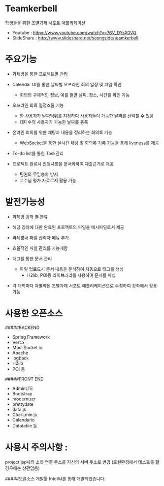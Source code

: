 
Teamkerbell
=====
학생들을 위한 조별과제 서포트 애플리케이션 
* Youtube : https://www.youtube.com/watch?v=76V_DYsX0VQ 
* SlideShare : http://www.slideshare.net/seongside/teamkerbell

주요기능
=====
* 과제방을 통한 프로젝트별 관리

* Calendar UI를 통한 날짜별 오프라인 회의 일정 및 파일 확인
  * 회의의 구체적인 정보, 예를 들면 날짜, 장소, 시간를 확인 가능
  
* 오프라인 회의 일정조율 기능
  * 한 사용자가 날짜범위를 지정하여 사용자들이 가능한 날짜를 선택할 수 있음
  * 대다수의 사용자가 가능한 날짜를 등록
 
* 온라인 회의를 위한 채팅과 내용을 정리하는 회의록 기능
  * WebSocket을 통한 실시간 채팅 및 회의록 기록 기능을 통해 liveness를 제공

* To-do list를 통한 Task관리

* 프로젝트 완료시 진행사항을 문서화하여 제출근거로 제공
  * 팀원의 무임승차 방지
  * 교수님 평가 자료로서 활용 가능

 발전가능성
=====

* 과제방 강좌 별 분류
 * 해당 강좌에 대한 완료된 프로젝트의 파일을 예시파일로서 제공
 
* 과제방내 파일 관리자 메뉴 추가
 * 효율적인 파일 관리를 가능케함
 
* 태그를 통한 문서 관리
  * 파일 업로드시 문서 내용을 분석하여 자동으로 태그를 생성 
    * H2lib, POI등 라이브러리를 사용하여 문서를 파싱
    
* 각 대학마다 차별화된 조별과제 서포트 애플리케이션으로 수정하여 강좌에서 활용 가능 

사용한 오픈소스 
=====
#####BACKEND 
* Spring Framework
* Vert.x
* Mod-Socket io
* Apache
* logback
* H2lib
* POI 등

#####FRONT END
* AdminLTE
* Bootstrap
* modernizer
* prettydate
* data.js
* Chart.min.js
* Calendario
* Datatable 등

사용시 주의사항 :
=====
 project.jsp내의 소켓 연결 주소를 자신의 서버 주소로 변경 (로컬환경에서 테스트를 할경우에는 상관없음)

#####오픈소스 개발툴 IntelliJ를 통해 개발되었습니다. 

